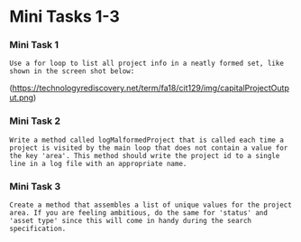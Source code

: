 # Mini Tasks 1-3

### Mini Task 1
	Use a for loop to list all project info in a neatly formed set, like shown in the screen shot below:
(https://technologyrediscovery.net/term/fa18/cit129/img/capitalProjectOutput.png)
### Mini Task 2
	Write a method called logMalformedProject that is called each time a project is visited by the main loop that does not contain a value for the key 'area'. This method should write the project id to a single line in a log file with an appropriate name.

### Mini Task 3
	Create a method that assembles a list of unique values for the project area. If you are feeling ambitious, do the same for 'status' and 'asset type' since this will come in handy during the search specification.
